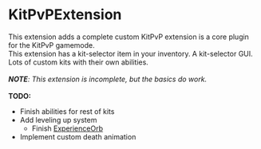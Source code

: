 # KitPvPExtension
This extension adds a complete custom KitPvP extension is a core plugin for the KitPvP gamemode.<br>
This extension has a kit-selector item in your inventory. A kit-selector GUI. Lots of custom kits with their own abilities.
<br><br>
***NOTE**: This extension is incomplete, but the basics do work.*
<br><br>
**TODO:**
- Finish abilities for rest of kits
- Add leveling up system
    - Finish [ExperienceOrb]()
- Implement custom death animation
